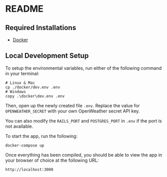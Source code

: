 # README

## Required Installations

-   [Docker](https://docs.docker.com/get-docker/)

## Local Development Setup

To setup the environmental variables, run either of the following command in your terminal:

```
# Linux & Mac
cp ./docker/dev.env .env
# Windows
copy .\docker\dev.env .env
```

Then, open up the newly created file `.env`. Replace the value for `OPENWEATHER_SECRET` with your own OpenWeather secret API key.

You can also modify the `RAILS_PORT` and `POSTGRES_PORT` in `.env` if the port is not available.

To start the app, run the following:

```
docker-compose up
```

Once everything has been compiled, you should be able to view the app in your browser of choice at the following URL:

```
http://localhost:3000
```
